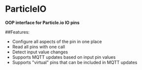# ParticleIO
**OOP interface for Particle.io IO pins**

##Features:
* Configure all aspects of the pin in one place
* Read all pins with one call
* Detect input value changes
* Supports MQTT updates based on input pin values
* Supports "virtual" pins that can be included in MQTT updates
	
